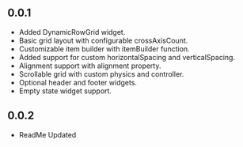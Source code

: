 ## 0.0.1

- Added DynamicRowGrid widget.
- Basic grid layout with configurable crossAxisCount.
- Customizable item builder with itemBuilder function.
- Added support for custom horizontalSpacing and verticalSpacing.
- Alignment support with alignment property.
- Scrollable grid with custom physics and controller.
- Optional header and footer widgets.
- Empty state widget support.

## 0.0.2

- ReadMe Updated